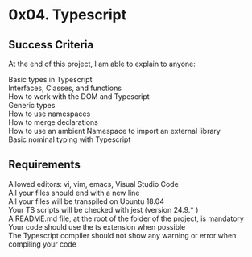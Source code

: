 # 0x04. Typescript

## Success Criteria
At the end of this project, I am able to explain to anyone:

Basic types in Typescript  
Interfaces, Classes, and functions   
How to work with the DOM and Typescript  
Generic types  
How to use namespaces  
How to merge declarations  
How to use an ambient Namespace to import an external library  
Basic nominal typing with Typescript  

## Requirements
Allowed editors: vi, vim, emacs, Visual Studio Code  
All your files should end with a new line  
All your files will be transpiled on Ubuntu 18.04  
Your TS scripts will be checked with jest (version 24.9.* )  
A README.md file, at the root of the folder of the project, is mandatory  
Your code should use the ts extension when possible  
The Typescript compiler should not show any warning or error when compiling your code  
